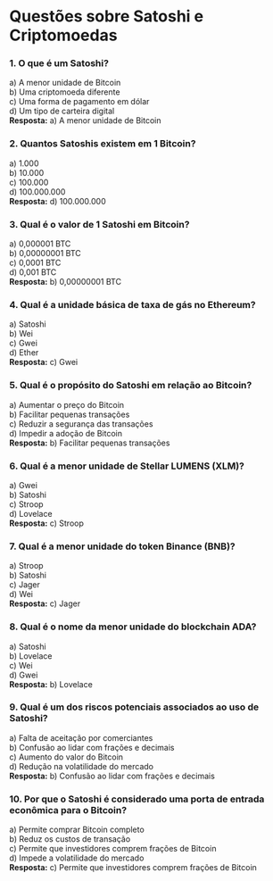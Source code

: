 # Questões sobre Satoshi e Criptomoedas

### 1. O que é um Satoshi?
a) A menor unidade de Bitcoin  
b) Uma criptomoeda diferente  
c) Uma forma de pagamento em dólar  
d) Um tipo de carteira digital  
**Resposta:** a) A menor unidade de Bitcoin

### 2. Quantos Satoshis existem em 1 Bitcoin?
a) 1.000  
b) 10.000  
c) 100.000  
d) 100.000.000  
**Resposta:** d) 100.000.000

### 3. Qual é o valor de 1 Satoshi em Bitcoin?
a) 0,000001 BTC  
b) 0,00000001 BTC  
c) 0,0001 BTC  
d) 0,001 BTC  
**Resposta:** b) 0,00000001 BTC

### 4. Qual é a unidade básica de taxa de gás no Ethereum?
a) Satoshi  
b) Wei  
c) Gwei  
d) Ether  
**Resposta:** c) Gwei

### 5. Qual é o propósito do Satoshi em relação ao Bitcoin?
a) Aumentar o preço do Bitcoin  
b) Facilitar pequenas transações  
c) Reduzir a segurança das transações  
d) Impedir a adoção de Bitcoin  
**Resposta:** b) Facilitar pequenas transações

### 6. Qual é a menor unidade de Stellar LUMENS (XLM)?
a) Gwei  
b) Satoshi  
c) Stroop  
d) Lovelace  
**Resposta:** c) Stroop

### 7. Qual é a menor unidade do token Binance (BNB)?
a) Stroop  
b) Satoshi  
c) Jager  
d) Wei  
**Resposta:** c) Jager

### 8. Qual é o nome da menor unidade do blockchain ADA?
a) Satoshi  
b) Lovelace  
c) Wei  
d) Gwei  
**Resposta:** b) Lovelace

### 9. Qual é um dos riscos potenciais associados ao uso de Satoshi?
a) Falta de aceitação por comerciantes  
b) Confusão ao lidar com frações e decimais  
c) Aumento do valor do Bitcoin  
d) Redução na volatilidade do mercado  
**Resposta:** b) Confusão ao lidar com frações e decimais

### 10. Por que o Satoshi é considerado uma porta de entrada econômica para o Bitcoin?
a) Permite comprar Bitcoin completo  
b) Reduz os custos de transação  
c) Permite que investidores comprem frações de Bitcoin  
d) Impede a volatilidade do mercado  
**Resposta:** c) Permite que investidores comprem frações de Bitcoin
